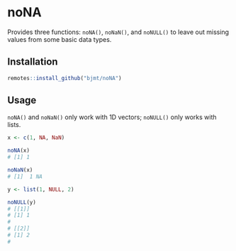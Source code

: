 # noNA

Provides three functions: `noNA()`, `noNaN()`, and `noNULL()` to leave out missing values from some basic data types.

## Installation

```r
remotes::install_github("bjmt/noNA")
```

## Usage

`noNA()` and `noNaN()` only work with 1D vectors; `noNULL()` only works with lists.

```r
x <- c(1, NA, NaN)

noNA(x)
# [1] 1

noNaN(x)
# [1]  1 NA

y <- list(1, NULL, 2)

noNULL(y)
# [[1]]
# [1] 1
#
# [[2]]
# [1] 2
#
```
